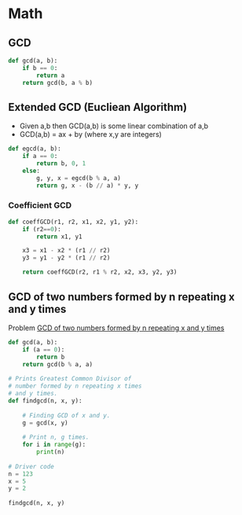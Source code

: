 # Math

## GCD

```python
def gcd(a, b):
    if b == 0:
        return a
    return gcd(b, a % b)
```

## Extended GCD (Eucliean Algorithm)

- Given a,b then GCD(a,b) is some linear combination of a,b
- GCD(a,b) = ax + by (where x,y are integers)


```python
def egcd(a, b):
    if a == 0:
        return b, 0, 1
    else:
        g, y, x = egcd(b % a, a)
        return g, x - (b // a) * y, y
```

### Coefficient GCD

```python
def coeffGCD(r1, r2, x1, x2, y1, y2):
    if (r2==0):
        return x1, y1

    x3 = x1 - x2 * (r1 // r2)
    y3 = y1 - y2 * (r1 // r2)

    return coeffGCD(r2, r1 % r2, x2, x3, y2, y3)
```

## GCD of two numbers formed by n repeating x and y times

Problem
[GCD of two numbers formed by n repeating x and y times](https://www.geeksforgeeks.org/gcd-two-numbers-formed-n-repeating-x-y-times/)

```python
def gcd(a, b): 
    if (a == 0): 
        return b 
    return gcd(b % a, a) 
  
# Prints Greatest Common Divisor of 
# number formed by n repeating x times 
# and y times. 
def findgcd(n, x, y): 
  
    # Finding GCD of x and y. 
    g = gcd(x, y) 
  
    # Print n, g times. 
    for i in range(g): 
        print(n) 
  
# Driver code 
n = 123
x = 5
y = 2
  
findgcd(n, x, y) 
```
